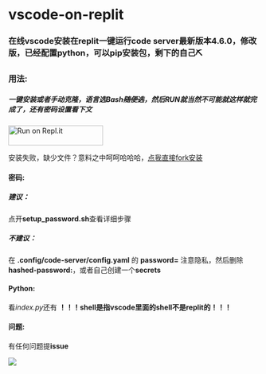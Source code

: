 # vscode-on-replit

### 在线vscode安装在replit一键运行code server最新版本4.6.0，修改版，已经配置python，可以pip安装包，剩下的自己⛏

### 用法:

##### 一键安装或者手动克隆，语言选Bash~~随便选~~，然后RUN就当然不可能就这样就完成了，还有密码设置看下文

<a href="https://repl.it/github/hllqk/vscode-on-replit" rel="nofollow">
  <img alt="Run on Repl.it" src="https://camo.githubusercontent.com/5b5316dd014ebbf028c608ff43c6530250b667bea92cdcf87ab231ce583437cc/68747470733a2f2f7265706c2e69742f62616467652f6769746875622f616c6973742d6f72672f616c6973742d7265706c6974" style="height: 40px; width: 190px; max-width: 100%;">
</a>

安装失败，缺少文件？意料之中呵呵哈哈哈，[点我直接fork安装](https://replit.com/@hllqk/vscode?v=1)

#### 密码:

##### 建议：

点开**setup_password.sh**查看详细步骤

##### 不建议：

在 **.config/code-server/config.yaml** 的 **password=** 注意隐私，然后删除**hashed-password:**，或者自己创建一个**secrets**

#### Python:

看*index.py*还有 **！！！shell是指vscode里面的shell不是replit的！！！**

#### 问题:

有任何问题提**issue**

![](https://cloud.shuia.tk/Qexo/2022/8/5a1bd6aaebee957a456a74992820bdb3.png)
